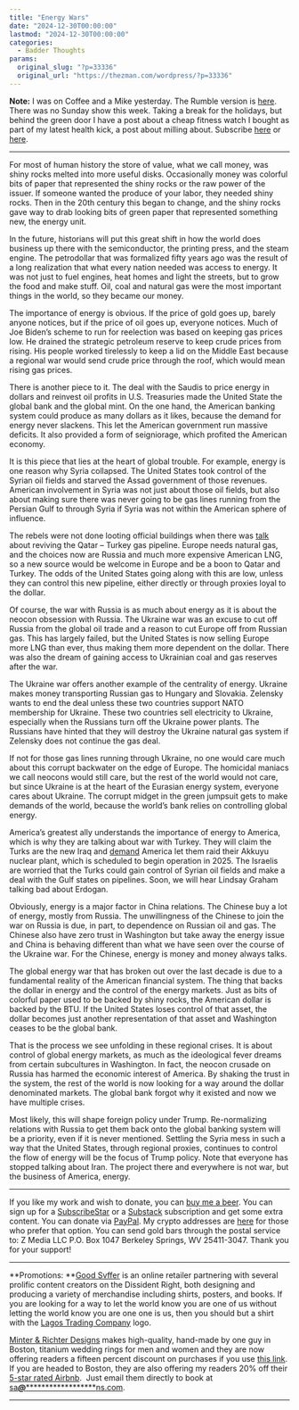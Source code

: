 ```yaml
---
title: "Energy Wars"
date: "2024-12-30T00:00:00"
lastmod: "2024-12-30T00:00:00"
categories:
  - Badder Thoughts
params:
  original_slug: "?p=33336"
  original_url: "https://thezman.com/wordpress/?p=33336"
---
```


**Note:** I was on Coffee and a Mike yesterday. The Rumble version is <a
href="https://rumble.com/v647cnj-coffee-and-a-mike-the-z-man-silicon-valley-freaked-out-over-the-prospect-of.html"
rel="noopener" target="_blank">here</a>. There was no Sunday show this
week. Taking a break for the holidays, but behind the green door I have
a post about a cheap fitness watch I bought as part of my latest health
kick, a post about milling about. Subscribe
<a href="https://www.subscribestar.com/the-z-blog" rel="noopener"
target="_blank">here</a> or
<a href="https://thedissident.substack.com/" rel="noopener"
target="_blank">here</a>.

------------------------------------------------------------------------

For most of human history the store of value, what we call money, was
shiny rocks melted into more useful disks. Occasionally money was
colorful bits of paper that represented the shiny rocks or the raw power
of the issuer. If someone wanted the produce of your labor, they needed
shiny rocks. Then in the 20th century this began to change, and the
shiny rocks gave way to drab looking bits of green paper that
represented something new, the energy unit.

In the future, historians will put this great shift in how the world
does business up there with the semiconductor, the printing press, and
the steam engine. The petrodollar that was formalized fifty years ago
was the result of a long realization that what every nation needed was
access to energy. It was not just to fuel engines, heat homes and light
the streets, but to grow the food and make stuff. Oil, coal and natural
gas were the most important things in the world, so they became our
money.

The importance of energy is obvious. If the price of gold goes up,
barely anyone notices, but if the price of oil goes up, everyone
notices. Much of Joe Biden’s scheme to run for reelection was based on
keeping gas prices low. He drained the strategic petroleum reserve to
keep crude prices from rising. His people worked tirelessly to keep a
lid on the Middle East because a regional war would send crude price
through the roof, which would mean rising gas prices.

There is another piece to it. The deal with the Saudis to price energy
in dollars and reinvest oil profits in U.S. Treasuries made the United
State the global bank and the global mint. On the one hand, the American
banking system could produce as many dollars as it likes, because the
demand for energy never slackens. This let the American government run
massive deficits. It also provided a form of seigniorage, which profited
the American economy.

It is this piece that lies at the heart of global trouble. For example,
energy is one reason why Syria collapsed. The United States took control
of the Syrian oil fields and starved the Assad government of those
revenues. American involvement in Syria was not just about those oil
fields, but also about making sure there was never going to be gas lines
running from the Persian Gulf to through Syria if Syria was not within
the American sphere of influence.

The rebels were not done looting official buildings when there was
[talk](https://www.pipeline-journal.net/news/qatar-pipeline-turkiye-may-be-revived-amid-syrias-assad-regime-collapse)
about reviving the Qatar – Turkey gas pipeline. Europe needs natural
gas, and the choices now are Russia and much more expensive American
LNG, so a new source would be welcome in Europe and be a boon to Qatar
and Turkey. The odds of the United States going along with this are low,
unless they can control this new pipeline, either directly or through
proxies loyal to the dollar.

Of course, the war with Russia is as much about energy as it is about
the neocon obsession with Russia. The Ukraine war was an excuse to cut
off Russia from the global oil trade and a reason to cut Europe off from
Russian gas. This has largely failed, but the United States is now
selling Europe more LNG than ever, thus making them more dependent on
the dollar. There was also the dream of gaining access to Ukrainian coal
and gas reserves after the war.

The Ukraine war offers another example of the centrality of energy.
Ukraine makes money transporting Russian gas to Hungary and Slovakia.
Zelensky wants to end the deal unless these two countries support NATO
membership for Ukraine. These two countries sell electricity to Ukraine,
especially when the Russians turn off the Ukraine power plants. The
Russians have hinted that they will destroy the Ukraine natural gas
system if Zelensky does not continue the gas deal.

If not for those gas lines running through Ukraine, no one would care
much about this corrupt backwater on the edge of Europe. The homicidal
maniacs we call neocons would still care, but the rest of the world
would not care, but since Ukraine is at the heart of the Eurasian energy
system, everyone cares about Ukraine. The corrupt midget in the green
jumpsuit gets to make demands of the world, because the world’s bank
relies on controlling global energy.

America’s greatest ally understands the importance of energy to America,
which is why they are talking about war with Turkey. They will claim the
Turks are the new Iraq and <a
href="https://www.19fortyfive.com/2024/12/should-israel-attack-turkeys-nuclear-plant/"
rel="noopener" target="_blank">demand</a> America let them raid their
Akkuyu nuclear plant, which is scheduled to begin operation in 2025. The
Israelis are worried that the Turks could gain control of Syrian oil
fields and make a deal with the Gulf states on pipelines. Soon, we will
hear Lindsay Graham talking bad about Erdogan.

Obviously, energy is a major factor in China relations. The Chinese buy
a lot of energy, mostly from Russia. The unwillingness of the Chinese to
join the war on Russia is due, in part, to dependence on Russian oil and
gas. The Chinese also have zero trust in Washington but take away the
energy issue and China is behaving different than what we have seen over
the course of the Ukraine war. For the Chinese, energy is money and
money always talks.

The global energy war that has broken out over the last decade is due to
a fundamental reality of the American financial system. The thing that
backs the dollar in energy and the control of the energy markets. Just
as bits of colorful paper used to be backed by shiny rocks, the American
dollar is backed by the BTU. If the United States loses control of that
asset, the dollar becomes just another representation of that asset and
Washington ceases to be the global bank.

That is the process we see unfolding in these regional crises. It is
about control of global energy markets, as much as the ideological fever
dreams from certain subcultures in Washington. In fact, the neocon
crusade on Russia has harmed the economic interest of America. By
shaking the trust in the system, the rest of the world is now looking
for a way around the dollar denominated markets. The global bank forgot
why it existed and now we have multiple crises.

Most likely, this will shape foreign policy under Trump. Re-normalizing
relations with Russia to get them back onto the global banking system
will be a priority, even if it is never mentioned. Settling the Syria
mess in such a way that the United States, through regional proxies,
continues to control the flow of energy will be the focus of Trump
policy. Note that everyone has stopped talking about Iran. The project
there and everywhere is not war, but the business of America, energy.

------------------------------------------------------------------------

If you like my work and wish to donate, you can
<a href="https://www.buymeacoffee.com/mujolulu" rel="noopener"
target="_blank">buy me a beer</a>. You can sign up for a
<a href="https://www.subscribestar.com/the-z-blog" rel="noopener"
target="_blank">SubscribeStar</a> or a
<a href="https://thedissident.substack.com/" rel="noopener"
target="_blank">Substack</a> subscription and get some extra content.
You can donate via <a
href="https://www.paypal.com/donate/?cmd=_s-xclick&amp;hosted_button_id=UDAS2Q8JYA6CN&amp;source=url"
rel="noopener" target="_blank">PayPal</a>. My crypto addresses are
<a href="https://thezman.com/wordpress/?page_id=22713" rel="noopener"
target="_blank">here</a> for those who prefer that option. You can send
gold bars through the postal service to: Z Media LLC P.O. Box 1047
Berkeley Springs, WV 25411-3047. Thank you for your support!

------------------------------------------------------------------------

**Promotions: **<a href="https://goodsvffer.com/" rel="noopener" target="_blank">Good
Svffer</a> is an online retailer partnering with several prolific
content creators on the Dissident Right, both designing and producing a
variety of merchandise including shirts, posters, and books. If you are
looking for a way to let the world know you are one of us without
letting the world know you are one one is us, then you should but a
shirt with the
<a href="https://goodsvffer.com/products/lagos-trading-company"
rel="noopener" target="_blank">Lagos Trading Company</a> logo.

<a href="https://www.minterandrichterdesigns.com/"
rel="noreferrer nofollow noopener" target="_blank">Minter &amp; Richter
Designs</a> makes high-quality, hand-made by one guy in Boston, titanium
wedding rings for men and women and they are now offering readers a
fifteen percent discount on purchases if you use
<a href="https://www.minterandrichterdesigns.com/discount/ZMAN"
rel="noreferrer nofollow noopener" target="_blank">this link</a>.
<span class="highlight"><span class="colour"><span class="font"><span class="size">If
you are headed to Boston, they are also offering my readers 20% off
their <a
href="https://www.airbnb.com/users/7988017/listings?user_id=7988017&amp;s=3"
rel="noopener noreferrer" target="_blank">5-star rated Airbnb</a>.  Just
email them directly to book at
<a href="mailto:sa***@*********************ns.com"
data-original-string="QHhXB0PdRLHXM9+lo1ePRQ==cb7/R+9Uu/CfFw1Y63uR6Y4fCOJy3fv/uNWXsomghLarhmXijHMK3bssK7jQ5VRaK4c"><span
class="apbct-email-encoder"
data-original-string="SeW4RmkKR5/RZ33+BcTrSw==cb7iacWDBABgrioJBWThWLzue72K34u+03TnAlri2tNfjTUqTIQlVrBwYHaCRLVXTw9"
title="This contact has been encoded by Anti-Spam by CleanTalk. Click to decode. To finish the decoding make sure that JavaScript is enabled in your browser.">sa<span
class="apbct-blur">***</span>@<span
class="apbct-blur">*********************</span>ns.com</span></a>.</span></span></span></span>

------------------------------------------------------------------------
